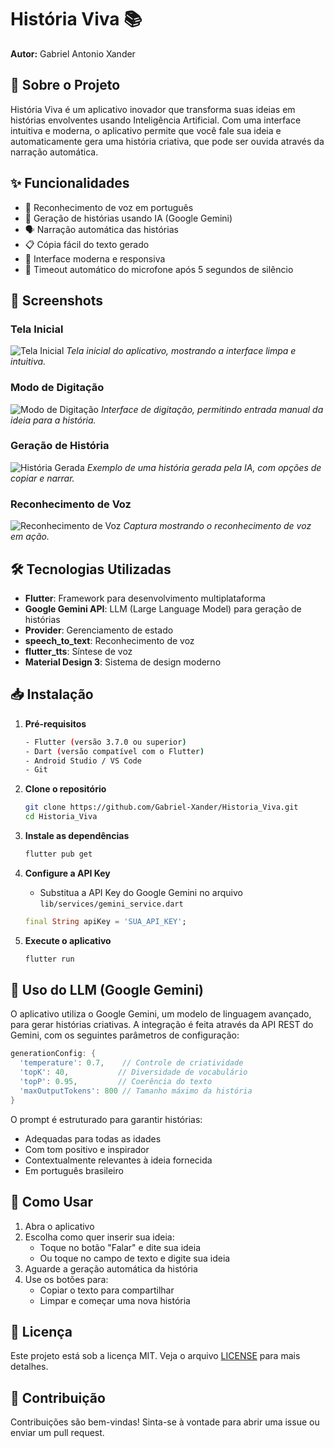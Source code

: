 # História Viva 📚

**Autor:** Gabriel Antonio Xander

## 📱 Sobre o Projeto

História Viva é um aplicativo inovador que transforma suas ideias em histórias envolventes usando Inteligência Artificial. Com uma interface intuitiva e moderna, o aplicativo permite que você fale sua ideia e automaticamente gera uma história criativa, que pode ser ouvida através da narração automática.

## ✨ Funcionalidades

- 🎤 Reconhecimento de voz em português
- 🤖 Geração de histórias usando IA (Google Gemini)
- 🗣️ Narração automática das histórias
- 📋 Cópia fácil do texto gerado
- 🎨 Interface moderna e responsiva
- 🔄 Timeout automático do microfone após 5 segundos de silêncio

## 📸 Screenshots

### Tela Inicial
![Tela Inicial](screenshots/tela_inicial.png)
*Tela inicial do aplicativo, mostrando a interface limpa e intuitiva.*

### Modo de Digitação
![Modo de Digitação](screenshots/modo_digitacao.png)
*Interface de digitação, permitindo entrada manual da ideia para a história.*

### Geração de História
![História Gerada](screenshots/historia_gerada.png)
*Exemplo de uma história gerada pela IA, com opções de copiar e narrar.*

### Reconhecimento de Voz
![Reconhecimento de Voz](screenshots/reconhecimento_voz.png)
*Captura mostrando o reconhecimento de voz em ação.*

## 🛠️ Tecnologias Utilizadas

- **Flutter**: Framework para desenvolvimento multiplataforma
- **Google Gemini API**: LLM (Large Language Model) para geração de histórias
- **Provider**: Gerenciamento de estado
- **speech_to_text**: Reconhecimento de voz
- **flutter_tts**: Síntese de voz
- **Material Design 3**: Sistema de design moderno

## 📥 Instalação

1. **Pré-requisitos**
   ```bash
   - Flutter (versão 3.7.0 ou superior)
   - Dart (versão compatível com o Flutter)
   - Android Studio / VS Code
   - Git
   ```

2. **Clone o repositório**
   ```bash
   git clone https://github.com/Gabriel-Xander/Historia_Viva.git
   cd Historia_Viva
   ```

3. **Instale as dependências**
   ```bash
   flutter pub get
   ```

4. **Configure a API Key**
   - Substitua a API Key do Google Gemini no arquivo `lib/services/gemini_service.dart`
   ```dart
   final String apiKey = 'SUA_API_KEY';
   ```

5. **Execute o aplicativo**
   ```bash
   flutter run
   ```

## 🤖 Uso do LLM (Google Gemini)

O aplicativo utiliza o Google Gemini, um modelo de linguagem avançado, para gerar histórias criativas. A integração é feita através da API REST do Gemini, com os seguintes parâmetros de configuração:

```dart
generationConfig: {
  'temperature': 0.7,    // Controle de criatividade
  'topK': 40,           // Diversidade de vocabulário
  'topP': 0.95,         // Coerência do texto
  'maxOutputTokens': 800 // Tamanho máximo da história
}
```

O prompt é estruturado para garantir histórias:
- Adequadas para todas as idades
- Com tom positivo e inspirador
- Contextualmente relevantes à ideia fornecida
- Em português brasileiro

## 🎯 Como Usar

1. Abra o aplicativo
2. Escolha como quer inserir sua ideia:
   - Toque no botão "Falar" e dite sua ideia
   - Ou toque no campo de texto e digite sua ideia
3. Aguarde a geração automática da história
4. Use os botões para:
   - Copiar o texto para compartilhar
   - Limpar e começar uma nova história

## 📄 Licença

Este projeto está sob a licença MIT. Veja o arquivo [LICENSE](LICENSE) para mais detalhes.

## 🤝 Contribuição

Contribuições são bem-vindas! Sinta-se à vontade para abrir uma issue ou enviar um pull request.
